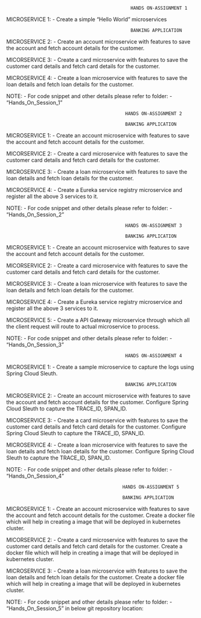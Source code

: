                                                   HANDS ON-ASSIGNMENT 1

MICROSERVICE 1: - Create a simple “Hello World” microservices

                                                  BANKING APPLICATION
MICROSERVICE 2: - Create an account microservice with features to save the account and fetch account details for the customer.

MICORSERVICE 3: - Create a card microservice with features to save the customer card details and fetch card details for the customer.

MICROSERVICE 4: - Create a loan microservice with features to save the loan details and fetch loan details for the customer.

NOTE: - For code snippet and other details please refer to folder: - “Hands_On_Session_1”


                                                HANDS ON-ASSIGNMENT 2

                                                BANKING APPLICATION
MICROSERVICE 1: - Create an account microservice with features to save the account and fetch account details for the customer.

MICORSERVICE 2: - Create a card microservice with features to save the customer card details and fetch card details for the customer.

MICROSERVICE 3: - Create a loan microservice with features to save the loan details and fetch loan details for the customer.

MICROSERVICE 4: - Create a Eureka service registry microservice and register all the above 3 services to it.

NOTE: - For code snippet and other details please refer to folder: - “Hands_On_Session_2” 


                                                HANDS ON-ASSIGNMENT 3

                                                BANKING APPLICATION
MICROSERVICE 1: - Create an account microservice with features to save the account and fetch account details for the customer.

MICORSERVICE 2: - Create a card microservice with features to save the customer card details and fetch card details for the customer.

MICROSERVICE 3: - Create a loan microservice with features to save the loan details and fetch loan details for the customer.

MICROSERVICE 4: - Create a Eureka service registry microservice and register all the above 3 services to it.

MICROSERVICE 5: - Create a API Gateway microservice through which all the client request will route to actual microservice to process.


NOTE: - For code snippet and other details please refer to folder: - “Hands_On_Session_3”


                                                HANDS ON-ASSIGNMENT 4
                                                
MICROSERVICE 1: - Create a sample microservice to capture the logs using Spring Cloud Sleuth.


                                                BANKING APPLICATION
MICROSERVICE 2: - Create an account microservice with features to save the account and fetch account details for the customer. 
                  Configure Spring Cloud Sleuth to capture the TRACE_ID, SPAN_ID.
                  
MICORSERVICE 3: - Create a card microservice with features to save the customer card details and fetch card details for the customer. 
                  Configure Spring Cloud Sleuth to capture the TRACE_ID, SPAN_ID.
                  
MICROSERVICE 4: - Create a loan microservice with features to save the loan details and fetch loan details for the customer. 
                  Configure Spring Cloud Sleuth to capture the TRACE_ID, SPAN_ID.
                  

NOTE: - For code snippet and other details please refer to folder: - “Hands_On_Session_4”


                                               HANDS ON-ASSIGNMENT 5
                                               
                                               BANKING APPLICATION
MICROSERVICE 1: - Create an account microservice with features to save the account and fetch account details for the customer. Create a docker file which will help in                   creating a image that will be deployed in kubernetes cluster.

MICORSERVICE 2: - Create a card microservice with features to save the customer card details and fetch card details for the customer. Create a docker file which will                     help in creating a image that will be deployed in kubernetes cluster.

MICROSERVICE 3: - Create a loan microservice with features to save the loan details and fetch loan details for the customer. Create a docker file which will help in                     creating a image that will be deployed in kubernetes cluster.

NOTE: - For code snippet and other details please refer to folder: - “Hands_On_Session_5” in below git repository location:



























